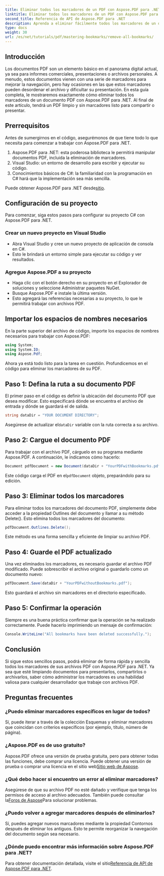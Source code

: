 ```yaml
---
title: Eliminar todos los marcadores de un PDF con Aspose.PDF para .NET
linktitle: Eliminar todos los marcadores de un PDF con Aspose.PDF para .NET
second_title: Referencia de API de Aspose.PDF para .NET
description: Aprenda a eliminar fácilmente todos los marcadores de un documento PDF con Aspose.PDF para .NET. Esta guía paso a paso ofrece instrucciones detalladas.
type: docs
weight: 30
url: /es/net/tutorials/pdf/mastering-bookmarks/remove-all-bookmarks/
---
```

## Introducción

Los documentos PDF son un elemento básico en el panorama digital actual, ya sea para informes comerciales, presentaciones o archivos personales. A menudo, estos documentos vienen con una serie de marcadores para mejorar la navegación, pero hay ocasiones en las que estos marcadores pueden desordenar el archivo y dificultar su presentación. En esta guía completa, le mostraremos exactamente cómo eliminar todos los marcadores de un documento PDF con Aspose.PDF para .NET. Al final de este artículo, tendrá un PDF limpio y sin marcadores listo para compartir o presentar.

## Prerrequisitos

Antes de sumergirnos en el código, asegurémonos de que tiene todo lo que necesita para comenzar a trabajar con Aspose.PDF para .NET.

1. Aspose.PDF para .NET: esta poderosa biblioteca le permitirá manipular documentos PDF, incluida la eliminación de marcadores.
2. Visual Studio: un entorno de desarrollo para escribir y ejecutar su código.
3. Conocimientos básicos de C#: la familiaridad con la programación en C# hará que la implementación sea más sencilla.

 Puede obtener Aspose.PDF para .NET desde[sitio](https://releases.aspose.com/pdf/net/).

## Configuración de su proyecto

Para comenzar, siga estos pasos para configurar su proyecto C# con Aspose.PDF para .NET.

### Crear un nuevo proyecto en Visual Studio

- Abra Visual Studio y cree un nuevo proyecto de aplicación de consola en C#.
- Esto le brindará un entorno simple para ejecutar su código y ver resultados.

### Agregue Aspose.PDF a su proyecto

- Haga clic con el botón derecho en su proyecto en el Explorador de soluciones y seleccione Administrar paquetes NuGet.
- Busque Aspose.PDF e instale la última versión.
- Esto agregará las referencias necesarias a su proyecto, lo que le permitirá trabajar con archivos PDF.

## Importar los espacios de nombres necesarios

En la parte superior del archivo de código, importe los espacios de nombres necesarios para trabajar con Aspose.PDF:

```csharp
using System;
using System.IO;
using Aspose.Pdf;
```

Ahora ya está todo listo para la tarea en cuestión. Profundicemos en el código para eliminar los marcadores de su PDF.

## Paso 1: Defina la ruta a su documento PDF

El primer paso en el código es definir la ubicación del documento PDF que desea modificar. Esto especificará dónde se encuentra el archivo de entrada y dónde se guardará el de salida.

```csharp
string dataDir = "YOUR DOCUMENT DIRECTORY";
```

 Asegúrese de actualizar el`dataDir` variable con la ruta correcta a su archivo.

## Paso 2: Cargue el documento PDF

Para trabajar con el archivo PDF, cárguelo en su programa mediante Aspose.PDF. A continuación, le indicamos cómo hacerlo:

```csharp
Document pdfDocument = new Document(dataDir + "YourPDFwithBookmarks.pdf");
```

 Este código carga el PDF en el`pdfDocument` objeto, preparándolo para su edición.

## Paso 3: Eliminar todos los marcadores

Para eliminar todos los marcadores del documento PDF, simplemente debe acceder a la propiedad Outlines del documento y llamar a su método Delete(). Esto elimina todos los marcadores del documento:

```csharp
pdfDocument.Outlines.Delete();
```

Este método es una forma sencilla y eficiente de limpiar su archivo PDF.

## Paso 4: Guarde el PDF actualizado

Una vez eliminados los marcadores, es necesario guardar el archivo PDF modificado. Puede sobrescribir el archivo original o guardarlo como un documento nuevo:

```csharp
pdfDocument.Save(dataDir + "YourPDFwithoutBookmarks.pdf");
```

Esto guardará el archivo sin marcadores en el directorio especificado.

## Paso 5: Confirmar la operación

Siempre es una buena práctica confirmar que la operación se ha realizado correctamente. Puede hacerlo imprimiendo un mensaje de confirmación:

```csharp
Console.WriteLine("All bookmarks have been deleted successfully.");
```

## Conclusión

Si sigue estos sencillos pasos, podrá eliminar de forma rápida y sencilla todos los marcadores de sus archivos PDF con Aspose.PDF para .NET. Ya sea que esté limpiando documentos para presentarlos, compartirlos o archivarlos, saber cómo administrar los marcadores es una habilidad valiosa para cualquier desarrollador que trabaje con archivos PDF.

## Preguntas frecuentes

### ¿Puedo eliminar marcadores específicos en lugar de todos?

Sí, puede iterar a través de la colección Esquemas y eliminar marcadores que coincidan con criterios específicos (por ejemplo, título, número de página).

### ¿Aspose.PDF es de uso gratuito?

 Aspose.PDF ofrece una versión de prueba gratuita, pero para obtener todas las funciones, debe comprar una licencia. Puede obtener una versión de prueba o comprar una licencia en el sitio web[Sitio web de Aspose](https://purchase.aspose.com/buy).

### ¿Qué debo hacer si encuentro un error al eliminar marcadores?

 Asegúrese de que su archivo PDF no esté dañado y verifique que tenga los permisos de acceso al archivo adecuados. También puede consultar la[Foros de Aspose](https://forum.aspose.com/c/pdf/9)Para solucionar problemas.

### ¿Puedo volver a agregar marcadores después de eliminarlos?

Sí, puedes agregar nuevos marcadores mediante la propiedad Contornos después de eliminar los antiguos. Esto te permite reorganizar la navegación del documento según sea necesario.

### ¿Dónde puedo encontrar más información sobre Aspose.PDF para .NET?

 Para obtener documentación detallada, visite el sitio[Referencia de API de Aspose.PDF para .NET](https://reference.aspose.com/pdf/net/).